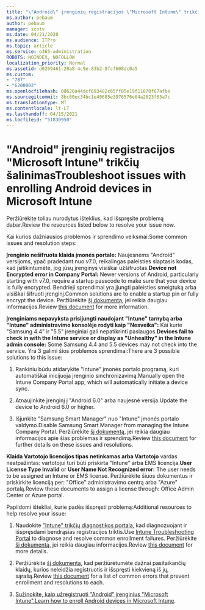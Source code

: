 ```yaml
---
title: "\"Android\" įrenginių registracijos \"Microsoft Intune\" trikčių šalinimas"
ms.author: pebaum
author: pebaum
manager: scotv
ms.date: 04/21/2020
ms.audience: ITPro
ms.topic: article
ms.service: o365-administration
ROBOTS: NOINDEX, NOFOLLOW
localization_priority: Normal
ms.assetid: d0269461-20a8-4c9e-83b2-8fcf608dc0a5
ms.custom:
- "787"
- "6200002"
ms.openlocfilehash: 08620a44dcf693482c65ff05e19f11870f67afbe
ms.sourcegitcommit: 8bc60ec34bc1e40685e3976576e04a2623f63a7c
ms.translationtype: MT
ms.contentlocale: lt-LT
ms.lasthandoff: 04/15/2021
ms.locfileid: "51830950"
---
```

# <a name="troubleshoot-issues-with-enrolling-android-devices-in-microsoft-intune"></a><span data-ttu-id="07f41-102">"Android" įrenginių registracijos "Microsoft Intune" trikčių šalinimas</span><span class="sxs-lookup"><span data-stu-id="07f41-102">Troubleshoot issues with enrolling Android devices in Microsoft Intune</span></span>

<span data-ttu-id="07f41-103">Peržiūrėkite toliau nurodytus išteklius, kad išspręsite problemą dabar.</span><span class="sxs-lookup"><span data-stu-id="07f41-103">Review the resources listed below to resolve your issue now.</span></span>
  
<span data-ttu-id="07f41-104">Kai kurios dažniausios problemos ir sprendimo veiksmai:</span><span class="sxs-lookup"><span data-stu-id="07f41-104">Some common issues and resolution steps:</span></span>
  
 <span data-ttu-id="07f41-105">**Įrenginio nešifruota klaida įmonės portale:** Naujesnėms "Android" versijoms, ypač pradedant nuo v7.0, reikalingas paleisties slaptasis kodas, kad įsitikintumėte, jog jūsų įrenginys visiškai užšifruotas.</span><span class="sxs-lookup"><span data-stu-id="07f41-105">**Device not Encrypted error in Company Portal:** Newer versions of Android, particularly starting with v7.0, require a startup passcode to make sure that your device is fully encrypted.</span></span> <span data-ttu-id="07f41-106">Bendrieji sprendimai yra įjungti paleisties smeigtuką arba visiškai šifruoti įrenginį.</span><span class="sxs-lookup"><span data-stu-id="07f41-106">Common solutions are to enable a startup pin or fully encrypt the device.</span></span> <span data-ttu-id="07f41-107">Peržiūrėkite [šį dokumentą,](https://docs.microsoft.com/intune-user-help/your-device-appears-encrypted-but-cp-says-otherwise-android) jei reikia daugiau informacijos.</span><span class="sxs-lookup"><span data-stu-id="07f41-107">Review [this document](https://docs.microsoft.com/intune-user-help/your-device-appears-encrypted-but-cp-says-otherwise-android) for more information.</span></span>
  
 <span data-ttu-id="07f41-108">**Įrenginiams nepavyksta prisijungti naudojant "Intune" tarnybą arba "Intune" administravimo konsolėje rodyti kaip "Nesveika":** Kai kurie "Samsung 4.4" ir "5.5" įrenginiai gali nepatikrinti paslaugos.</span><span class="sxs-lookup"><span data-stu-id="07f41-108">**Devices fail to check in with the Intune service or display as "Unhealthy" in the Intune admin console:** Some Samsung 4.4 and 5.5 devices may not check into the service.</span></span> <span data-ttu-id="07f41-109">Yra 3 galimi šios problemos sprendimai:</span><span class="sxs-lookup"><span data-stu-id="07f41-109">There are 3 possible solutions to this issue:</span></span>
  
1. <span data-ttu-id="07f41-110">Rankiniu būdu atidarykite "Intune" įmonės portalo programą, kuri automatiškai inicijuoja įrenginio sinchronizavimą.</span><span class="sxs-lookup"><span data-stu-id="07f41-110">Manually open the Intune Company Portal app, which will automatically initiate a device sync.</span></span>

2. <span data-ttu-id="07f41-111">Atnaujinkite įrenginį į "Android 6.0" arba naujesnė versija.</span><span class="sxs-lookup"><span data-stu-id="07f41-111">Update the device to Android 6.0 or higher.</span></span>

3. <span data-ttu-id="07f41-112">Išjunkite "Samsung Smart Manager" nuo "Intune" įmonės portalo valdymo.</span><span class="sxs-lookup"><span data-stu-id="07f41-112">Disable Samsung Smart Manager from managing the Intune Company Portal.</span></span> <span data-ttu-id="07f41-113">Peržiūrėkite [šį dokumentą,](https://docs.microsoft.com/troubleshoot/mem/intune/troubleshoot-device-enrollment-in-intune#devices-fail-to-check-in-with-the-intune-service-and-display-as-unhealthy-in-the-intune-admin-console) jei reikia daugiau informacijos apie šias problemas ir sprendimą.</span><span class="sxs-lookup"><span data-stu-id="07f41-113">Review [this document](https://docs.microsoft.com/troubleshoot/mem/intune/troubleshoot-device-enrollment-in-intune#devices-fail-to-check-in-with-the-intune-service-and-display-as-unhealthy-in-the-intune-admin-console) for further details on these issues and resolutions.</span></span>

 <span data-ttu-id="07f41-114">**Klaida Vartotojo licencijos tipas** **netinkamas arba Vartotojo** vardas neatpažintas: vartotojui turi būti priskirta "Intune" arba EMS licencija.</span><span class="sxs-lookup"><span data-stu-id="07f41-114">**User License Type Invalid** or **User Name Not Recognized error:** The user needs to be assigned an Intune or EMS license.</span></span> <span data-ttu-id="07f41-115">Peržiūrėkite šiuos dokumentus ir priskirkite licenciją per: "Office" administravimo centrą arba "Azure" portalą.</span><span class="sxs-lookup"><span data-stu-id="07f41-115">Review these documents to assign a license through: Office Admin Center or Azure portal.</span></span>
  
<span data-ttu-id="07f41-116">Papildomi ištekliai, kurie padės išspręsti problemą:</span><span class="sxs-lookup"><span data-stu-id="07f41-116">Additional resources to help resolve your issue:</span></span>
  
1. <span data-ttu-id="07f41-117">Naudokite ["Intune" trikčių diagnostikos portalą,](https://devicemanagement.microsoft.com/#blade/Microsoft_Intune_DeviceSettings/TroubleshootBlade) kad diagnozuojant ir išspręsdami bendrąsias registracijos triktis.</span><span class="sxs-lookup"><span data-stu-id="07f41-117">Use [Intune Troubleshooting Portal](https://devicemanagement.microsoft.com/#blade/Microsoft_Intune_DeviceSettings/TroubleshootBlade) to diagnose and resolve common enrollment failures.</span></span> <span data-ttu-id="07f41-118">Peržiūrėkite [šį dokumentą,](https://docs.microsoft.com/intune/help-desk-operators) jei reikia daugiau informacijos.</span><span class="sxs-lookup"><span data-stu-id="07f41-118">Review [this document](https://docs.microsoft.com/intune/help-desk-operators) for more details.</span></span>

2. <span data-ttu-id="07f41-119">Peržiūrėkite [šį dokumentą,](https://docs.microsoft.com/troubleshoot/mem/intune/troubleshoot-device-enrollment-in-intune) kad peržiūrėtumėte dažnai pasitaikančių klaidų, kurios neleidžia registruotis ir išspręsti kiekvieną iš jų, sąrašą.</span><span class="sxs-lookup"><span data-stu-id="07f41-119">Review [this document](https://docs.microsoft.com/troubleshoot/mem/intune/troubleshoot-device-enrollment-in-intune) for a list of common errors that prevent enrollment and resolutions to each.</span></span>

3. <span data-ttu-id="07f41-120">[Sužinokite, kaip užregistruoti "Android" įrenginius "Microsoft Intune".](https://docs.microsoft.com/intune/android-enroll)</span><span class="sxs-lookup"><span data-stu-id="07f41-120">[Learn how to enroll Android devices in Microsoft Intune](https://docs.microsoft.com/intune/android-enroll).</span></span>
